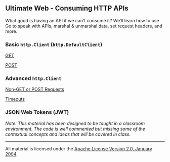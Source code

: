 ## Ultimate Web - Consuming HTTP APIs
What good is having an API if we can’t consume it? We’ll learn how to use Go to speak with APIs, marshal & unmarshal data, set request headers, and more.

### Basic `http.Client` (`http.DefaultClient`)

[GET](../../../topics/web/consuming/example1/main_test.go)

[POST](../../../topics/web/consuming/example2/main_test.go)

### Advanced `http.Client`

[Non-GET or POST Requests](../../../topics/web/consuming/example3/main_test.go)

[Timeouts](../../../topics/web/consuming/example4/main_test.go)

### JSON Web Tokens (JWT)

*Note: This material has been designed to be taught in a classroom environment. The code is well commented but missing some of the contextual concepts and ideas that will be covered in class.*

___
All material is licensed under the [Apache License Version 2.0, January 2004](http://www.apache.org/licenses/LICENSE-2.0).

